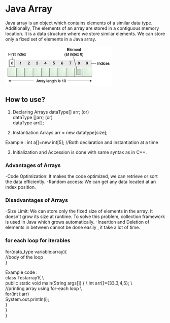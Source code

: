 # Java Array
Java array is an object which contains elements of a similar data type. Additionally, The elements of an array are stored in a contiguous memory location. It is a data structure where we store similar elements. We can store only a fixed set of elements in a Java array.

<img src= "./array.gif" >

## How to use?

1. Declaring Arrays
dataType[] arr; (or)  
dataType []arr; (or)  
dataType arr[];  

2. Instantiation  Arrays
arr = new datatype[size];  

Example : int a[]=new int[5];	//Both declaration and instantiation at a time

3. Initialization and Accession is done with same syntax as in C++.


### Advantages of Arrays
-Code Optimization: It makes the code optimized, we can retrieve or sort the data efficiently.
-Random access: We can get any data located at an index position.

### Disadvantages of Arrays
-Size Limit: We can store only the fixed size of elements in the array. It doesn't grow its size at runtime. To solve this problem, collection framework is used in Java which grows automatically.
-Insertion and Deletion of elements in between cannot be done easily , it take a lot of time.



### for each loop for iterables
for(data_type variable:array){  \
//body of the loop  \
}  

Example code : \
		class Testarray1{  	\				
			public static void main(String args[]) {  \	
				int arr[]={33,3,4,5};  		\	
				//printing array using for-each loop	\	
				for(int i:arr)  			\
				System.out.println(i);  		\
				}					\
			}						\
		}  							







